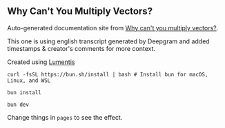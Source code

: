 ## Why Can't You Multiply Vectors?

Auto-generated documentation site from [Why can't you multiply vectors?](https://www.youtube.com/watch?v=htYh-Tq7ZBI).

This one is using english transcript generated by Deepgram and added timestamps & creator's comments for more context.

Created using [Lumentis](https://github.com/hrishioa/lumentis)

`curl -fsSL https://bun.sh/install | bash # Install bun for macOS, Linux, and WSL`

`bun install`

`bun dev`

Change things in `pages` to see the effect.